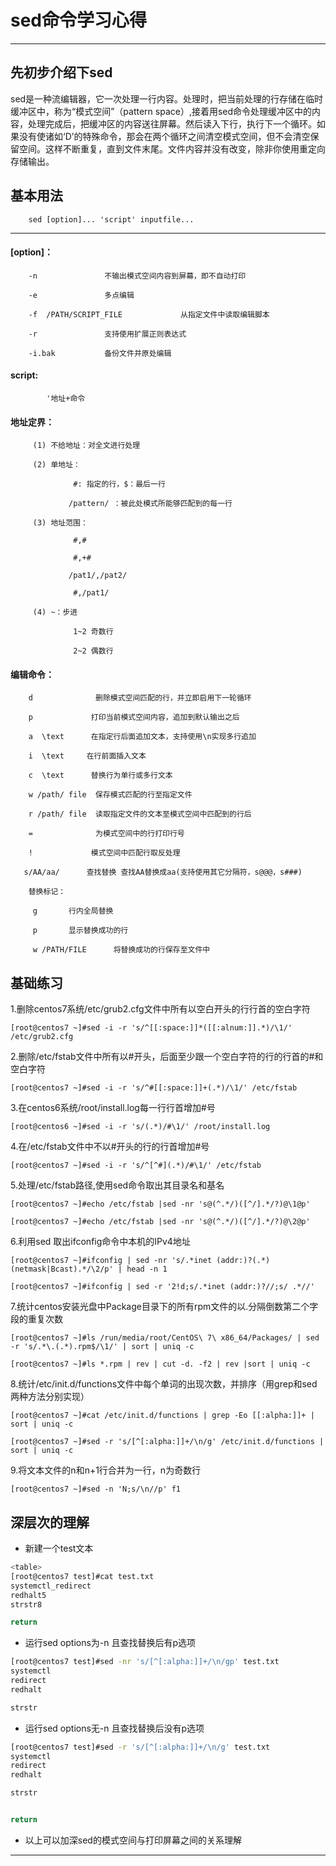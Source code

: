 # sed命令学习心得

***
## 先初步介绍下sed

sed是一种流编辑器，它一次处理一行内容。处理时，把当前处理的行存储在临时缓冲区中，称为“模式空间”（pattern space）,接着用sed命令处理缓冲区中的内容，处理完成后，把缓冲区的内容送往屏幕。然后读入下行，执行下一个循环。如果没有使诸如‘D’的特殊命令，那会在两个循环之间清空模式空间，但不会清空保留空间。这样不断重复，直到文件末尾。文件内容并没有改变，除非你使用重定向存储输出。  

## 基本用法     

        sed [option]... 'script' inputfile...      
***

#### [option]：    

        -n               不输出模式空间内容到屏幕，即不自动打印    
        
        -e               多点编辑    
        
        -f  /PATH/SCRIPT_FILE             从指定文件中读取编辑脚本    
        
        -r               支持使用扩展正则表达式    
        
        -i.bak           备份文件并原处编辑      

#### script:    

            '地址+命令     
        
#### 地址定界： 

         (1) 不给地址：对全文进行处理   
         
         (2) 单地址：   
         
                  #: 指定的行，$：最后一行   
                  
                 /pattern/ ：被此处模式所能够匹配到的每一行   
                 
         (3) 地址范围：   
         
                  #,#   
                  
                  #,+#   
                  
                 /pat1/,/pat2/   
                 
                  #,/pat1/   
                  
         (4) ~：步进   
         
                  1~2 奇数行   
                  
                  2~2 偶数行     
                  
#### 编辑命令：   

        d              删除模式空间匹配的行，并立即启用下一轮循环   
        
        p             打印当前模式空间内容，追加到默认输出之后   
        
        a  \text      在指定行后面追加文本，支持使用\n实现多行追加   
          
        i  \text     在行前面插入文本   
        
        c  \text      替换行为单行或多行文本   
        
        w /path/ file  保存模式匹配的行至指定文件   
        
        r /path/ file  读取指定文件的文本至模式空间中匹配到的行后   
        
        =              为模式空间中的行打印行号   
        
        !             模式空间中匹配行取反处理    
        
       s/AA/aa/      查找替换 查找AA替换成aa(支持使用其它分隔符，s@@@，s###)   
       
        替换标记：   
        
         g       行内全局替换   
         
         p       显示替换成功的行   
         
         w /PATH/FILE      将替换成功的行保存至文件中  
         

## 基础练习

1.删除centos7系统/etc/grub2.cfg文件中所有以空白开头的行行首的空白字符 

`[root@centos7 ~]#sed -i -r 's/^[[:space:]]*([[:alnum:]].*)/\1/' /etc/grub2.cfg `  

2.删除/etc/fstab文件中所有以#开头，后面至少跟一个空白字符的行的行首的#和空白字符   

`[root@centos7 ~]#sed -i -r 's/^#[[:space:]]+(.*)/\1/' /etc/fstab `  

3.在centos6系统/root/install.log每一行行首增加#号   

`[root@centos6 ~]#sed -i -r 's/(.*)/#\1/' /root/install.log `  

4.在/etc/fstab文件中不以#开头的行的行首增加#号   

`[root@centos7 ~]#sed -i -r 's/^[^#](.*)/#\1/' /etc/fstab`  

5.处理/etc/fstab路径,使用sed命令取出其目录名和基名   

`[root@centos7 ~]#echo /etc/fstab |sed -nr 's@(^.*/)([^/].*/?)@\1@p'`  

`[root@centos7 ~]#echo /etc/fstab |sed -nr 's@(^.*/)([^/].*/?)@\2@p'`    

6.利用sed 取出ifconfig命令中本机的IPv4地址   

`[root@centos7 ~]#ifconfig | sed -nr 's/.*inet (addr:)?(.*)(netmask|Bcast).*/\2/p' | head -n 1 `  

`[root@centos7 ~]#ifconfig | sed -r '2!d;s/.*inet (addr:)?//;s/ .*//'`  

7.统计centos安装光盘中Package目录下的所有rpm文件的以.分隔倒数第二个字段的重复次数   

`[root@centos7 ~]#ls /run/media/root/CentOS\ 7\ x86_64/Packages/ | sed -r 's/.*\.(.*).rpm$/\1/' | sort | uniq -c `  

`[root@centos7 ~]#ls *.rpm | rev | cut -d. -f2 | rev |sort | uniq -c` 

8.统计/etc/init.d/functions文件中每个单词的出现次数，并排序（用grep和sed两种方法分别实现）   

`[root@centos7 ~]#cat /etc/init.d/functions | grep -Eo [[:alpha:]]+ | sort | uniq -c`  

`[root@centos7 ~]#sed -r 's/[^[:alpha:]]+/\n/g' /etc/init.d/functions | sort | uniq -c`  

9.将文本文件的n和n+1行合并为一行，n为奇数行   

`[root@centos7 ~]#sed -n 'N;s/\n//p' f1`

## 深层次的理解

+ 新建一个test文本
````bash
<table>
[root@centos7 test]#cat test.txt 
systemctl_redirect
redhalt5
strstr8

return
````
+ 运行sed options为-n 且查找替换后有p选项 
````bash
[root@centos7 test]#sed -nr 's/[^[:alpha:]]+/\n/gp' test.txt
systemctl
redirect
redhalt

strstr
````
+ 运行sed options无-n 且查找替换后没有p选项
````bash
[root@centos7 test]#sed -r 's/[^[:alpha:]]+/\n/g' test.txt  
systemctl
redirect
redhalt

strstr


return
````
+ 以上可以加深sed的模式空间与打印屏幕之间的关系理解
***
